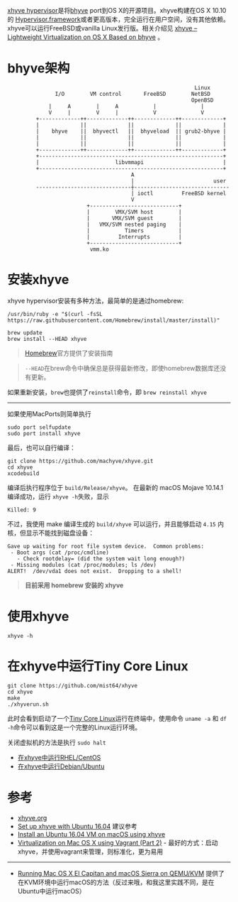 [xhyve hypervisor](https://github.com/mist64/xhyve)是将[bhyve](www.bhyve.org) port到OS X的开源项目。xhyve构建在OS X 10.10的 [Hypervisor.framework](https://developer.apple.com/documentation/hypervisor)或者更高版本，完全运行在用户空间，没有其他依赖。xhyve可以运行FreeBSD或vanilla Linux发行版。相关介绍见 [xhyve – Lightweight Virtualization on OS X Based on bhyve](http://www.pagetable.com/?p=831) 。

# bhyve架构

```
                                                           Linux
               I/O        VM control       FreeBSD        NetBSD
                                                          OpenBSD
             |     A        |     A           |              |
             V     |        V     |           V              V
         +-------------++-------------++-------------++-------------+
         |             ||             ||             ||             |
         |    bhyve    ||  bhyvectl   ||  bhyveload  || grub2-bhyve |
         |             ||             ||             ||             |
         |             ||             ||             ||             |
         +-------------++-------------++-------------++-------------+
         +----------------------------------------------------------+
         |                        libvmmapi                         |
         +----------------------------------------------------------+
                                       A
                                       |                         user
         ------------------------------┼------------------------------
                                       | ioctl         FreeBSD kernel
                                       V
                         +----------------------------+
                         |        VMX/SVM host        |
                         |       VMX/SVM guest        |
                         |   VMX/SVM nested paging    |
                         |           Timers           |
                         |         Interrupts         |
                         +----------------------------+
                          vmm.ko
```

# 安装xhyve

xhyve hypervisor安装有多种方法，最简单的是通过homebrew:

```
/usr/bin/ruby -e "$(curl -fsSL https://raw.githubusercontent.com/Homebrew/install/master/install)"

brew update
brew install --HEAD xhyve
```

> [Homebrew](https://brew.sh/)官方提供了安装指南

> `--HEAD`在brew命令中确保总是获得最新修改，即使homebrew数据库还没有更新。

如果重新安装，`brew`也提供了`reinstall`命令，即 `brew reinstall xhyve`

---

如果使用MacPorts则简单执行

```
sudo port selfupdate
sudo port install xhyve
```

最后，也可以自行编译：

```
git clone https://github.com/machyve/xhyve.git
cd xhyve
xcodebuild
```

编译后执行程序位于 `build/Release/xhyve`。 在最新的 macOS Mojave 10.14.1 编译成功，运行 `xhyve -h`失败，显示

```
Killed: 9
```

不过，我使用 make 编译生成的 `build/xhyve` 可以运行，并且能够启动 `4.15` 内核，但显示不能找到磁盘设备：

```
Gave up waiting for root file system device.  Common problems:
 - Boot args (cat /proc/cmdline)
   - Check rootdelay= (did the system wait long enough?)
 - Missing modules (cat /proc/modules; ls /dev)
ALERT!  /dev/vda1 does not exist.  Dropping to a shell!
```

> **目前采用 homebrew 安装的 xhyve**

# 使用xhyve

```
xhyve -h
```

# 在xhyve中运行Tiny Core Linux

```
git clone https://github.com/mist64/xhyve
cd xhyve
make
./xhyverun.sh
```

此时会看到启动了一个[Tiny Core Linux](http://tinycorelinux.net/)运行在终端中，使用命令 `uname -a` 和 `df -h`命令可以看到这是一个完整的Linux运行环境。

关闭虚拟机的方法是执行 `sudo halt`

* [在xhyve中运行RHEL/CentOS](virtual/xhyve/run_rhel_centos_in_xhyve.md)
* [在xhyve中运行Debian/Ubuntu](virtual/xhyve/run_debian_ubuntu_in_xhyve.md)

# 参考

* [xhyve.org](https://github.com/mist64/xhyve)
* [Set up xhyve with Ubuntu 16.04](https://gist.github.com/mowings/f7e348262d61eebf7b83754d3e028f6c) 建议参考
* [Install an Ubuntu 16.04 VM on macOS using xhyve](https://github.com/rimusz-lab/xhyve-ubuntu)
* [Virtualization on Mac OS X using Vagrant (Part 2)](https://medium.com/@fiercelysw/virtualization-on-mac-os-x-using-vagrant-part-2-3173efc754a8) - 最好的方式：启动xhyve，并使用vagrant来管理，则标准化，更为易用

----

* [Running Mac OS X El Capitan and macOS Sierra on QEMU/KVM](https://github.com/kholia/OSX-KVM) 提供了在KVM环境中运行macOS的方法（反过来哦，和我这里实践不同，是在Ubuntu中运行macOS）